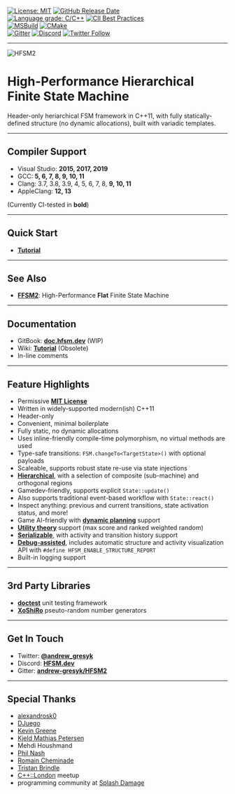 [![License: MIT](https://img.shields.io/badge/License-MIT-blue.svg)](LICENSE)
[![GitHub Release Date](https://img.shields.io/github/release-date/andrew-gresyk/HFSM2)](https://github.com/andrew-gresyk/HFSM2/releases)  
[![Language grade: C/C++](https://img.shields.io/lgtm/grade/cpp/g/andrew-gresyk/HFSM2.svg?logo=lgtm&logoWidth=18)](https://lgtm.com/projects/g/andrew-gresyk/HFSM2/context:cpp)
[![CII Best Practices](https://bestpractices.coreinfrastructure.org/projects/5335/badge)](https://bestpractices.coreinfrastructure.org/projects/5335)  
[![MSBuild](https://github.com/andrew-gresyk/HFSM2/actions/workflows/msbuild.yml/badge.svg)](https://github.com/andrew-gresyk/HFSM2/actions/workflows/msbuild.yml)
[![CMake](https://github.com/andrew-gresyk/HFSM2/actions/workflows/cmake.yml/badge.svg)](https://github.com/andrew-gresyk/HFSM2/actions/workflows/cmake.yml)  
[![Gitter](https://badges.gitter.im/andrew-gresyk/HFSM2.svg)](https://gitter.im/andrew-gresyk/HFSM2)
[![Discord](https://img.shields.io/discord/591914197219016707.svg?label=&logo=discord&logoColor=ffffff&color=7389D8&labelColor=6A7EC2)](https://discord.gg/ujpNbqSpfm)
[![Twitter Follow](https://img.shields.io/twitter/follow/andrew_gresyk?style=social)](https://www.twitter.com/andrew_gresyk)

---

![HFSM2](assets/logos/hfsm2-logo-large.png)

# High-Performance Hierarchical Finite State Machine

Header-only heriarchical FSM framework in C++11, with fully statically-defined structure (no dynamic allocations), built with variadic templates.

---

## Compiler Support

- Visual Studio: **2015, 2017, 2019**
- GCC: **5, 6, 7, 8, 9, 10, 11**
- Clang: 3.7, 3.8, 3.9, 4, 5, 6, 7, 8, **9, 10, 11**
- AppleClang: **12, 13**

(Currently CI-tested in **bold**)

---

## Quick Start

- **[Tutorial](examples/snippets/wiki_tutorial.cpp)**

---

## See Also

- **[FFSM2](https://flat.hfsm.dev)**: High-Performance **Flat** Finite State Machine

---

## Documentation

- GitBook: **[doc.hfsm.dev](https://doc.hfsm.dev/)** (WIP)
- Wiki: **[Tutorial](https://github.com/andrew-gresyk/HFSM2/wiki/Tutorial)** (Obsolete)
- In-line comments

---

## Feature Highlights

- Permissive **[MIT License](LICENSE)**
- Written in widely-supported modern(ish) C++11
- Header-only
- Convenient, minimal boilerplate
- Fully static, no dynamic allocations
- Uses inline-friendly compile-time polymorphism, no virtual methods are used
- Type-safe transitions: `FSM.changeTo<TargetState>()` with optional payloads
- Scaleable, supports robust state re-use via state injections
- **[Hierarchical](https://github.com/andrew-gresyk/HFSM2/wiki/Transitions-within-Hierarchy)**, with a selection of composite (sub-machine) and orthogonal regions
- Gamedev-friendly, supports explicit `State::update()`
- Also supports traditional event-based workflow with `State::react()`
- Inspect anything: previous and current transitions, state activation status, and more!
- Game AI-friendly with **[dynamic planning](https://github.com/andrew-gresyk/HFSM2/wiki/Plans)** support
- **[Utility theory](https://github.com/andrew-gresyk/HFSM2/wiki/Utility-Theory)** support (max score and ranked weighted random)
- **[Serializable](https://doc.hfsm.dev/user-guide/debugging-and-tools/serialization)**, with activity and transition history support
- **[Debug-assisted](https://gresyk.dev/features/2018/01/15/hfsm-magic.html)**, includes automatic structure and activity visualization API with `#define HFSM_ENABLE_STRUCTURE_REPORT`
- Built-in logging support

---

## 3rd Party Libraries

- **[doctest](https://github.com/onqtam/doctest)** unit testing framework
- **[XoShiRo](http://xoshiro.di.unimi.it/)** pseuto-random number generators

---

## Get In Touch

- Twitter: **[@andrew_gresyk](https://www.twitter.com/andrew_gresyk)**
- Discord: **[HFSM.dev](https://discord.gg/v4t3tzh)**
- Gitter: **[andrew-gresyk/HFSM2](https://gitter.im/andrew-gresyk/HFSM2)**

---

## Special Thanks

- [alexandrosk0](https://github.com/alexandrosk0)
- [DJuego](https://github.com/DJuego)
- [Kevin Greene](https://github.com/kgreenek)
- [Kjeld Mathias Petersen](https://github.com/DonMathi)
- Mehdi Houshmand
- [Phil Nash](https://github.com/philsquared)
- [Romain Cheminade](https://github.com/romaincheminade)
- [Tristan Brindle](https://github.com/tcbrindle)
- [C++::London](https://www.meetup.com/CppLondon/) meetup
- programming community at [Splash Damage](http://www.splashdamage.com/)
